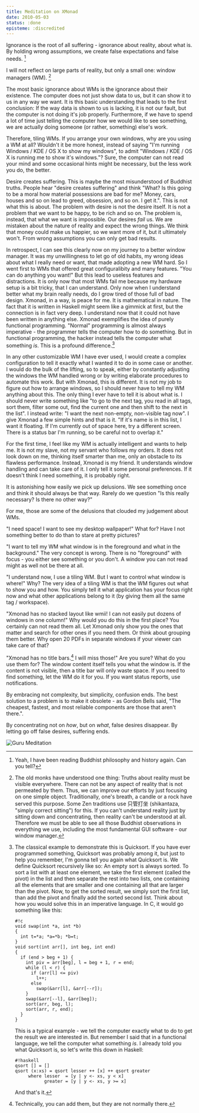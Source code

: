 ```yaml
---
title: Meditation on XMonad
date: 2010-05-03
status: :done
episteme: :discredited
---
```


Ignorance is the root of all suffering - ignorance about reality,
about what is. By holding wrong assumptions, we create false
expectations and false needs. [^0] 

I will not reflect on large parts of reality, but only a small one: window
managers (WM). [^1] 

The most basic ignorance about WMs is the ignorance about
their existence. The computer does not just show data to us, but it can show it
to us in any way we want. It is this basic understanding that leads to the first
conclusion: If the way data is shown to us is lacking, it is not our fault, but
the computer is not doing it's job properly. Furthermore, if we have to spend a
lot of time just telling the computer how we would like to see something, we are
actually doing someone (or rather, something) else's work.

Therefore, tiling WMs. If you arrange your own windows, why are you using a WM
at all? Wouldn't it be more honest, instead of saying "I'm running Windows / KDE
/ OS X to show my windows", to admit "Windows / KDE / OS X is running me to show
it's windows."? Sure, the computer can not read your mind and some occasional
hints might be necessary, but the less work you do, the better. 

Desire creates suffering. This is maybe the most misunderstood of Buddhist
truths. People hear "desire creates suffering" and think "What? Is this going to
be a moral how material possessions are bad for me?  Money, cars, houses and so
on lead to greed, obsession, and so on.  I get it.". This is not what this is
about. The problem with desire is not the desire itself. It is not a problem
that we want to be happy, to be rich and so on. The problem is, instead, that
what we want is impossible. Our desires *fail* us. We are mistaken about the
nature of reality and expect the wrong things. We think that money could make us
happier, so we want more of it, but it ultimately won't. From wrong assumptions
you can only get bad results. 

In retrospect, I can see this clearly now on my journey to a better window
manager. It was my unwillingness to let go of old habits, my wrong ideas about
what I really need or want, that made adopting a new WM hard. So I went first to
WMs that offered great configuralibity and many features. "You can do anything
you want!" But this lead to useless features and distractions. It is only now
that most WMs fail me because my hardware setup is a bit tricky, that I can
understand. Only now when I understand better what my brain really needs, do I
grow tired of those full of bad design.  Xmonad, in a way, is peace for me. It
is mathematical in nature.  The fact that it is written in Haskell might seem
like a gimmick at first, but the connection is in fact very deep. I understand
now that it could not have been written in anything else. Xmonad exemplifies the
idea of purely functional programming. "Normal" programming is almost always
imperative - the programmer tells the computer how to do something. But in
functional programming, the hacker instead tells the computer what something
*is*. This is a profound difference.[^3] 

In any other customizable WM I have ever used, I would create a complex
configuration to tell it exactly what I wanted it to do in some case or another.
I would do the bulk of the lifting, so to speak, either by constantly adjusting
the windows the WM handled wrong or by writing elaborate procedures to automate
this work. But with Xmonad, this is different. It is not my job to figure out
how to arrange windows, so I should never have to tell my WM anything about
this. The only thing I ever have to tell it is about what is. I should never
write something like "to go to the next tag, you read in all tags, sort them,
filter some out, find the current one and then shift to the next in the list".
I instead write: "I want the next non-empty, non-visible tag now".  I give
Xmonad a few simple hints and that is it. "If it's name is in this list, I want
it floating. If I'm currently out of space here, try a different screen. There
is a status bar I'm running, so be careful not to overlap it." 

For the first time, I feel like my WM is actually intelligent and wants to help
me. It is not my slave, not my servant who follows my orders. It does not look
down on me, thinking itself smarter than me, only an obstacle to its flawless
performance. Instead, Xmonad is my friend. It understands window handling and
can take care of it. I only tell it some personal preferences. If it doesn't
think I need something, it is probably right. 

It is astonishing how easily we pick up delusions.  We see something once and
think it should always be that way.  Rarely do we question "Is this really
necessary? Is there no other way?" 

For me, those are some of the delusions that clouded my
judgement about WMs. 

"I need space! I want to see my desktop wallpaper!" What for? Have I not
something better to do than to stare at pretty pictures? 

"I want to tell my WM what window is in the foreground and what in the
background." The very concept is wrong. There is no "foreground" with focus -
you either see something or you don't. A window you can not read might as well
not be there at all. 

"I understand now, I use a tiling WM. But I want to control what window is
where!" Why? The very idea of a tiling WM is that the WM figures out what to
show you and how. You simply tell it what application has your focus right now
and what other applications belong to it (by giving them all the same tag /
workspace). 

"Xmonad has no stacked layout like wmii! I can not easily put dozens of windows
in one column!" Why would you do this in the first place? You certainly can not
read them all. Let Xmonad only show you the ones that matter and search for
other ones if you need them. Or think about grouping them better. Why open 20
PDFs in separate windows if your viewer can take care of that? 

"Xmonad has no title bars.[^4] I will miss those!" Are you sure? What do you use
them for? The window content itself tells you what the window is.  If the
content is not visible, then a title bar will only waste space. If you need to
find something, let the WM do it for you. If you want status reports, use
notifications. 

By embracing not complexity, but simplicity, confusion ends. The best solution
to a problem is to make it obsolete - as Gordon Bells said, "The cheapest,
fastest, and most reliable components are those that aren't there.". 

By concentrating not on *how*, but on *what*, false
desires disappear. By letting go off false desires, suffering ends.

![Guru Meditation](/software/guru.png)

[^0]: Yeah, I have been reading Buddhist philosophy and history
    again. Can you tell? 
    
[^1]: The old monks have understood one thing: Truths about reality must be
    visible everywhere. There can not be any aspect of reality that is not
    permeated by them. Thus, we can improve our efforts by just focusing on one
    simple object.  Traditionally, one's breath, a candle or a rock have served
    this purpose. Some Zen traditions use 只管打坐 (shikantaza, "simply correct
    sitting") for this. If you can't understand reality just by sitting down and
    concentrating, then reality can't be understood at all.  Therefore we must
    be able to see all those Buddhist observations in everything we use,
    including the most fundamental GUI software - our window manager. 

[^3]: The classical example to demonstrate this is Quicksort. If you have ever
    programmed something, Quicksort was probably among it, but just to help you
    remember, I'm gonna tell you again what Quicksort is. We define Quicksort
    recursively like so: An empty sort is always sorted. To sort a list with at
    least one element, we take the first element (called the pivot) in the list
    and then separate the rest into two lists, one containing all the elements
    that are smaller and one containing all that are larger than the pivot. Now,
    to get the sorted result, we simply sort the first list, than add the pivot
    and finally add the sorted second list. Think about how you would solve this
    in an imperative language. In C, it would go something like this:

    ~~~
    #!c
    void swap(int *a, int *b)
    {
      int t=*a; *a=*b; *b=t;
    }
    void sort(int arr[], int beg, int end)
    {
      if (end > beg + 1) {
        int piv = arr[beg], l = beg + 1, r = end;
        while (l < r) {
          if (arr[l] <= piv)
            l++;
          else
            swap(&arr[l], &arr[--r]);
        }
        swap(&arr[--l], &arr[beg]);
        sort(arr, beg, l);
        sort(arr, r, end);
      }
    }
    ~~~

    This is a typical example - we tell the computer exactly what to do to get
    the result we are interested in. But remember I said that in a functional
    language, we tell the computer what something *is*. I already told you what
    Quicksort is, so let's write this down in Haskell:
    
    ~~~ 
    #!haskell
    qsort [] = []
    qsort (x:xs) = qsort lesser ++ [x] ++ qsort greater
         where lesser  = [y | y <- xs, y < x]
               greater = [y | y <- xs, y >= x]
    ~~~ 
    

    And that's it. 

[^4]: Technically, you can add them, but they are not normally there.


